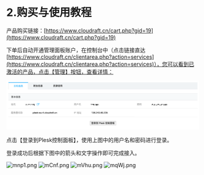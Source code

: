 # 2.购买与使用教程

产品购买链接：[https://www.cloudraft.cn/cart.php?gid=19](https://www.cloudraft.cn/cart.php?gid=19)

下单后自动开通管理面板账户，在控制台中（点击链接直达 [https://www.cloudraft.cn/clientarea.php?action=services](https://www.cloudraft.cn/clientarea.php?action=services)），您可以看到已激活的产品，点击【管理】按钮，查看详情：

![](../../../.gitbook/assets/image%20%282%29.png)

点击【登录到Plesk控制面板】，使用上图中的用户名和密码进行登录。

登录成功后根据下图中的箭头和文字操作即可完成接入。

![mnp1.png](https://iuimg.com/images/2020/02/04/mnp1.png) ![mCnf.png](https://iuimg.com/images/2020/02/04/mCnf.png) ![mVhu.png](https://iuimg.com/images/2020/02/04/mVhu.png) ![mqWj.png](https://iuimg.com/images/2020/02/04/mqWj.png)

